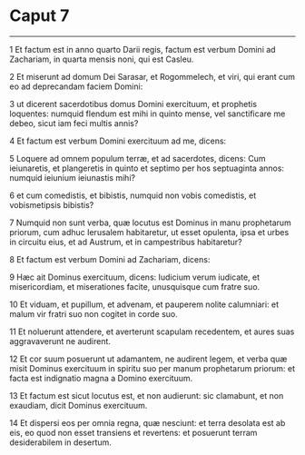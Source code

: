 # Caput 7

***

1 Et factum est in anno quarto Darii regis, factum est verbum Domini ad Zachariam, in quarta mensis noni, qui est Casleu.

2 Et miserunt ad domum Dei Sarasar, et Rogommelech, et viri, qui erant cum eo ad deprecandam faciem Domini:

3 ut dicerent sacerdotibus domus Domini exercituum, et prophetis loquentes: numquid flendum est mihi in quinto mense, vel sanctificare me debeo, sicut iam feci multis annis?

4 Et factum est verbum Domini exercituum ad me, dicens:

5 Loquere ad omnem populum terræ, et ad sacerdotes, dicens: Cum ieiunaretis, et plangeretis in quinto et septimo per hos septuaginta annos: numquid ieiunium ieiunastis mihi?

6 et cum comedistis, et bibistis, numquid non vobis comedistis, et vobismetipsis bibistis?

7 Numquid non sunt verba, quæ locutus est Dominus in manu prophetarum priorum, cum adhuc Ierusalem habitaretur, ut esset opulenta, ipsa et urbes in circuitu eius, et ad Austrum, et in campestribus habitaretur?

8 Et factum est verbum Domini ad Zachariam, dicens:

9 Hæc ait Dominus exercituum, dicens: Iudicium verum iudicate, et misericordiam, et miserationes facite, unusquisque cum fratre suo.

10 Et viduam, et pupillum, et advenam, et pauperem nolite calumniari: et malum vir fratri suo non cogitet in corde suo.

11 Et noluerunt attendere, et averterunt scapulam recedentem, et aures suas aggravaverunt ne audirent.

12 Et cor suum posuerunt ut adamantem, ne audirent legem, et verba quæ misit Dominus exercituum in spiritu suo per manum prophetarum priorum: et facta est indignatio magna a Domino exercituum.

13 Et factum est sicut locutus est, et non audierunt: sic clamabunt, et non exaudiam, dicit Dominus exercituum.

14 Et dispersi eos per omnia regna, quæ nesciunt: et terra desolata est ab eis, eo quod non esset transiens et revertens: et posuerunt terram desiderabilem in desertum.

